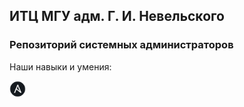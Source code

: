 ## ИТЦ МГУ адм. Г. И. Невельского
### Репозиторий системных администраторов

Наши навыки и умения:

<img src="https://raw.githubusercontent.com/github/explore/80688e429a7d4ef2fca1e82350fe8e3517d3494d/topics/ansible/ansible.png" width="26px" />